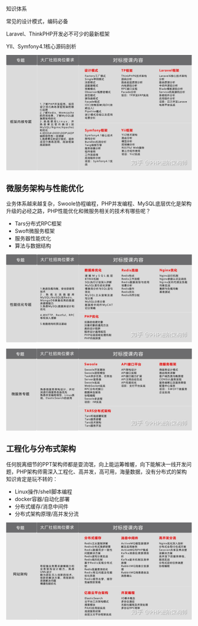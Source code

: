 知识体系

常见的设计模式，编码必备

Laravel、ThinkPHP开发必不可少的最新框架

YII、Symfony4.1核心源码剖析

![img](php_架构师.assets/v2-b310a1e9213d520ea36acc60a4f2afe2_1440w.jpg)



## **微服务架构与性能优化**

业务体系越来越复杂，Swoole协程编程，PHP并发编程、MySQL底层优化是架构升级的必经之路，PHP性能优化和微服务相关的技术有哪些呢？

- Tars分布式RPC框架
- Swoft微服务框架
- 服务器性能优化
- 算法与数据结构

![img](php_架构师.assets/v2-26ed0d57bf03a278b1d2eb605a7c0653_1440w.jpg)

![img](php_架构师.assets/v2-42083077b8b3279a22701fadc9e9504c_1440w.jpg)

## **工程化与分布式架构**

任何脱离细节的PPT架构师都是耍流氓，向上能运筹帷幄，向下能解决一线开发问题，PHP架构师需深入工程化、高并发，高可用，海量数据，没有分布式的架构知识肯定是玩不转的：

- Linux操作/shell脚本编程
- docker容器/自动化部署
- 分布式缓存/消息中间件
- 分布式架构原理/高并发分流

![img](php_架构师.assets/v2-be5f061d699e5602efdcf29aed176096_1440w.jpg)

